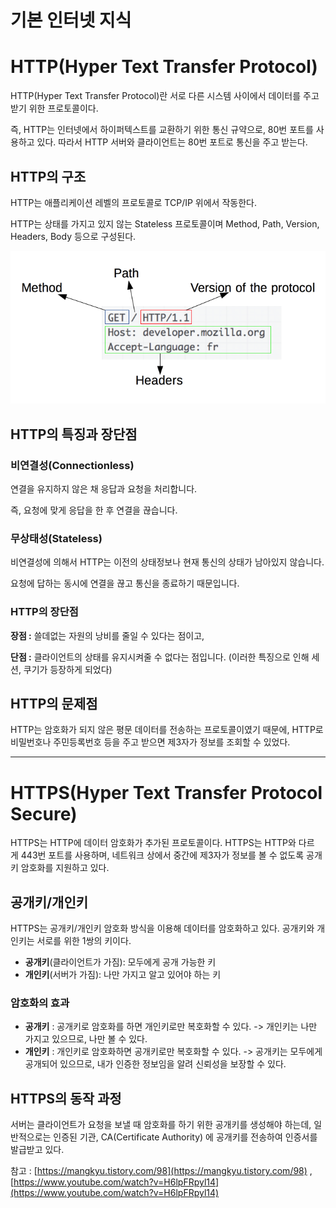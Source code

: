 # 기본 인터넷 지식

# HTTP(Hyper Text Transfer Protocol)

HTTP(Hyper Text Transfer Protocol)란 서로 다른 시스템 사이에서 데이터를 주고 받기 위한 프로토콜이다.

즉, HTTP는 인터넷에서 하이퍼텍스트를 교환하기 위한 통신 규약으로, 80번 포트를 사용하고 있다. 따라서 HTTP 서버와 클라이언트는 80번 포트로 통신을 주고 받는다.

## HTTP의 구조

HTTP는 애플리케이션 레벨의 프로토콜로 TCP/IP 위에서 작동한다.

HTTP는 상태를 가지고 있지 않는 Stateless 프로토콜이며 Method, Path, Version, Headers, Body 등으로 구성된다.

![img.png](./img.png)

## HTTP의 특징과 장단점

### **비연결성**(**Connectionless**)

연결을 유지하지 않은 채 응답과 요청을 처리합니다.

즉, 요청에 맞게 응답을 한 후 연결을 끊습니다.

### **무상태성**(**Stateless**)

비연결성에 의해서 HTTP는 이전의 상태정보나 현재 통신의 상태가 남아있지 않습니다.

요청에 답하는 동시에 연결을 끊고 통신을 종료하기 때문입니다.

### HTTP의 장단점

**장점 :** 쓸데없는 자원의 낭비를 줄일 수 있다는 점이고,

**단점 :** 클라이언트의 상태를 유지시켜줄 수 없다는 점입니다. (이러한 특징으로 인해 세션, 쿠기가 등장하게 되었다)

## HTTP의 문제점

HTTP는 암호화가 되지 않은 평문 데이터를 전송하는 프로토콜이였기 때문에, HTTP로 비밀번호나 주민등록번호 등을 주고 받으면 제3자가 정보를 조회할 수 있었다.

---

# HTTPS(Hyper Text Transfer Protocol Secure)

HTTPS는 HTTP에 데이터 암호화가 추가된 프로토콜이다. HTTPS는 HTTP와 다르게 443번 포트를 사용하며, 네트워크 상에서 중간에 제3자가 정보를 볼 수 없도록 공개키 암호화를 지원하고 있다.

## 공개키/개인키

HTTPS는 공개키/개인키 암호화 방식을 이용해 데이터를 암호화하고 있다. 공개키와 개인키는 서로를 위한 1쌍의 키이다.

- **공개키**(클라이언트가 가짐): 모두에게 공개 가능한 키
- **개인키**(서버가 가짐): 나만 가지고 알고 있어야 하는 키

### 암호화의 효과

- **공개키** : 공개키로 암호화를 하면 개인키로만 복호화할 수 있다. -> 개인키는 나만 가지고 있으므로, 나만 볼 수 있다.
- **개인키** : 개인키로 암호화하면 공개키로만 복호화할 수 있다. -> 공개키는 모두에게 공개되어 있으므로, 내가 인증한 정보임을 알려 신뢰성을 보장할 수 있다.

## HTTPS의 동작 과정

서버는 클라이언트가 요청을 보낼 때 암호화를 하기 위한 공개키를 생성해야 하는데, 일반적으로는 인증된 기관, CA(Certificate Authority) 에 공개키를 전송하여 인증서를 발급받고 있다.

참고 : [https://mangkyu.tistory.com/98](https://mangkyu.tistory.com/98) ,[https://www.youtube.com/watch?v=H6lpFRpyl14](https://www.youtube.com/watch?v=H6lpFRpyl14)
